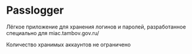 # Passlogger

Лёгкое приложение для хранения логинов и паролей, разработанное специально для miac.tambov.gov.ru/

Количество хранимых аккаунтов не ограничено

